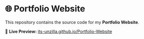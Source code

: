 # 🌐 Portfolio Website

This repository contains the source code for my **Portfolio Website**.  

🚀 **Live Preview:** [its-unzilla.github.io/Portfolio-Website](https://its-unzilla.github.io/Portfolio-Website/)  
